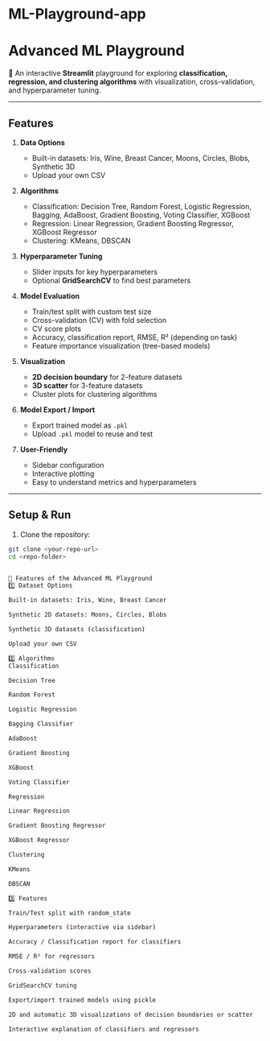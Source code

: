 # ML-Playground-app

# Advanced ML Playground

🌟 An interactive **Streamlit** playground for exploring **classification, regression, and clustering algorithms** with visualization, cross-validation, and hyperparameter tuning.

---

## Features

1. **Data Options**
   - Built-in datasets: Iris, Wine, Breast Cancer, Moons, Circles, Blobs, Synthetic 3D
   - Upload your own CSV

2. **Algorithms**
   - Classification: Decision Tree, Random Forest, Logistic Regression, Bagging, AdaBoost, Gradient Boosting, Voting Classifier, XGBoost
   - Regression: Linear Regression, Gradient Boosting Regressor, XGBoost Regressor
   - Clustering: KMeans, DBSCAN

3. **Hyperparameter Tuning**
   - Slider inputs for key hyperparameters
   - Optional **GridSearchCV** to find best parameters

4. **Model Evaluation**
   - Train/test split with custom test size
   - Cross-validation (CV) with fold selection
   - CV score plots
   - Accuracy, classification report, RMSE, R² (depending on task)
   - Feature importance visualization (tree-based models)

5. **Visualization**
   - **2D decision boundary** for 2-feature datasets
   - **3D scatter** for 3-feature datasets
   - Cluster plots for clustering algorithms

6. **Model Export / Import**
   - Export trained model as `.pkl`
   - Upload `.pkl` model to reuse and test

7. **User-Friendly**
   - Sidebar configuration
   - Interactive plotting
   - Easy to understand metrics and hyperparameters

---

## Setup & Run

1. Clone the repository:

```bash
git clone <your-repo-url>
cd <repo-folder>


🌟 Features of the Advanced ML Playground
1️⃣ Dataset Options

Built-in datasets: Iris, Wine, Breast Cancer

Synthetic 2D datasets: Moons, Circles, Blobs

Synthetic 3D datasets (classification)

Upload your own CSV

2️⃣ Algorithms
Classification

Decision Tree

Random Forest

Logistic Regression

Bagging Classifier

AdaBoost

Gradient Boosting

XGBoost

Voting Classifier

Regression

Linear Regression

Gradient Boosting Regressor

XGBoost Regressor

Clustering

KMeans

DBSCAN

3️⃣ Features

Train/Test split with random_state

Hyperparameters (interactive via sidebar)

Accuracy / Classification report for classifiers

RMSE / R² for regressors

Cross-validation scores

GridSearchCV tuning

Export/import trained models using pickle

2D and automatic 3D visualizations of decision boundaries or scatter

Interactive explanation of classifiers and regressors
